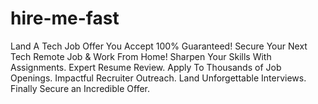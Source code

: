 # hire-me-fast
Land A Tech Job Offer You Accept 100% Guaranteed! Secure Your Next Tech Remote Job &amp; Work From Home!
Sharpen Your Skills With Assignments.
Expert Resume Review.
Apply To Thousands of Job Openings.
Impactful Recruiter Outreach.
Land Unforgettable Interviews.
Finally Secure an Incredible Offer.
